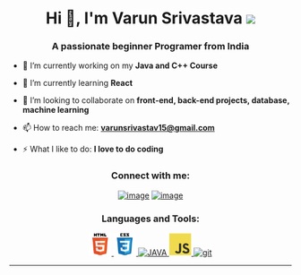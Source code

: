 <h1 align="center">Hi 👋, I'm Varun Srivastava <img height="40" src="https://cdn3.emoji.gg/emojis/7602-spongeboblove.gif"></h1>
<h3 align="center">A passionate beginner Programer  from India</h3>

- 🔭 I’m currently working on my **Java and C++ Course**

- 🌱 I’m currently learning **React**

- 👯 I’m looking to collaborate on **front-end, back-end projects, database, machine learning**

- 📫 How to reach me: **varunsrivastav15@gmail.com**

- ⚡ What I like to do: **I love to do coding**

<h3 align="center">Connect with me:</h3>
<div align="center">

[![image](https://img.shields.io/badge/LinkedIn-0077B5?style=for-the-badge&logo=linkedin&logoColor=white)](https://www.linkedin.com/in/varun-srivastava-5813822b4)
[![image](https://img.shields.io/badge/Gmail-D14836?style=for-the-badge&logo=gmail&logoColor=white)](mailto:varunsrivastav15@gmail.com)
  
</div>

<h3 align="center">Languages and Tools:</h3>

<p align="center"> 
  <a href="https://www.w3.org/html/" target="_blank"> 
    <img src="https://raw.githubusercontent.com/devicons/devicon/master/icons/html5/html5-original-wordmark.svg" alt="html5" width="40" height="40"/> 
  </a>
  <a href="https://www.w3schools.com/css/" target="_blank"> 
    <img src="https://raw.githubusercontent.com/devicons/devicon/master/icons/css3/css3-original-wordmark.svg" alt="css3" width="40" height="40"/> 
  </a> 
  <a href="https://www.java.com/en/" target="_blank"> 
    <img src="https://1000logos.net/wp-content/uploads/2020/09/Java-Logo.png" alt="JAVA" width="40" height="40"/> 
  </a>  
  <a href="https://developer.mozilla.org/en-US/docs/Web/JavaScript" target="_blank"> 
    <img src="https://raw.githubusercontent.com/devicons/devicon/master/icons/javascript/javascript-original.svg" alt="javascript" width="40" height="40"/> 
  </a> 
  <!--<a href="https://www.linux.org/" target="_blank"> 
    <img src="https://raw.githubusercontent.com/devicons/devicon/master/icons/linux/linux-original.svg" alt="linux" width="40" height="40"/> 
  </a> -->
  <a href="https://git-scm.com/" target="_blank"> 
    <img src="https://www.vectorlogo.zone/logos/git-scm/git-scm-icon.svg" alt="git" width="40" height="40"/> 
  </a>
</p>

<p align= "center">
  

  
  
</p>

------

